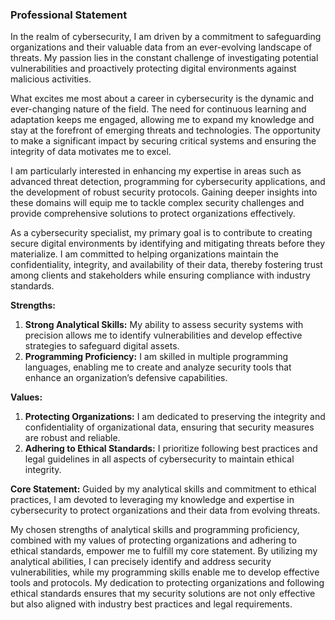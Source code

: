 ### Professional Statement


In the realm of cybersecurity, I am driven by a commitment to safeguarding organizations and their valuable data from an ever-evolving landscape of threats. My passion lies in the constant challenge of investigating potential vulnerabilities and proactively protecting digital environments against malicious activities.


What excites me most about a career in cybersecurity is the dynamic and ever-changing nature of the field. The need for continuous learning and adaptation keeps me engaged, allowing me to expand my knowledge and stay at the forefront of emerging threats and technologies. The opportunity to make a significant impact by securing critical systems and ensuring the integrity of data motivates me to excel.


I am particularly interested in enhancing my expertise in areas such as advanced threat detection, programming for cybersecurity applications, and the development of robust security protocols. Gaining deeper insights into these domains will equip me to tackle complex security challenges and provide comprehensive solutions to protect organizations effectively.


As a cybersecurity specialist, my primary goal is to contribute to creating secure digital environments by identifying and mitigating threats before they materialize. I am committed to helping organizations maintain the confidentiality, integrity, and availability of their data, thereby fostering trust among clients and stakeholders while ensuring compliance with industry standards.


**Strengths:**
1. **Strong Analytical Skills:** My ability to assess security systems with precision allows me to identify vulnerabilities and develop effective strategies to safeguard digital assets.
2. **Programming Proficiency:** I am skilled in multiple programming languages, enabling me to create and analyze security tools that enhance an organization’s defensive capabilities.


**Values:**
1. **Protecting Organizations:** I am dedicated to preserving the integrity and confidentiality of organizational data, ensuring that security measures are robust and reliable.
2. **Adhering to Ethical Standards:** I prioritize following best practices and legal guidelines in all aspects of cybersecurity to maintain ethical integrity.


**Core Statement:**
Guided by my analytical skills and commitment to ethical practices, I am devoted to leveraging my knowledge and expertise in cybersecurity to protect organizations and their data from evolving threats.


My chosen strengths of analytical skills and programming proficiency, combined with my values of protecting organizations and adhering to ethical standards, empower me to fulfill my core statement. By utilizing my analytical abilities, I can precisely identify and address security vulnerabilities, while my programming skills enable me to develop effective tools and protocols. My dedication to protecting organizations and following ethical standards ensures that my security solutions are not only effective but also aligned with industry best practices and legal requirements.
